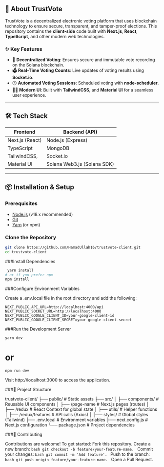 ## 🚀 About TrustVote

TrustVote is a decentralized electronic voting platform that uses blockchain technology to ensure secure, transparent, and tamper-proof elections. This repository contains the **client-side** code built with **Next.js**, **React**, **TypeScript**, and other modern web technologies.

### ✨ Key Features
- 🔐 **Decentralized Voting**: Ensures secure and immutable vote recording on the Solana blockchain.
- 🗳️ **Real-Time Voting Counts**: Live updates of voting results using **Socket.io**.
- 🕒 **Automated Voting Sessions**: Scheduled voting with **node-scheduler**.
- 🧑‍💻 **Modern UI**: Built with **TailwindCSS**, and **Material UI** for a seamless user experience.

---

## 🛠️ Tech Stack

| **Frontend**            | **Backend (API)**             |
|-------------------------|-------------------------------|
| Next.js (React)         | Node.js (Express)             |
| TypeScript              | MongoDB                       |
| TailwindCSS,            | Socket.io                     |
| Material UI             | Solana Web3.js (Solana SDK)   |


---

## 📦 Installation & Setup

### Prerequisites
- [Node.js](https://nodejs.org/) (v18.x recommended)
- [Git](https://git-scm.com/)
- [Yarn](https://yarnpkg.com/) (or npm)

### Clone the Repository
```bash
git clone https://github.com/HamadUllah16/trustvote-client.git
cd trustvote-client
```

###Install Dependencies

```bash
 yarn install
# or if you prefer npm
npm install
```

###Configure Environment Variables

Create a .env.local file in the root directory and add the following:

```
NEXT_PUBLIC_API_URL=http://localhost:4000/api
NEXT_PUBLIC_SOCKET_URL=http://localhost:4000
NEXT_PUBLIC_GOOGLE_CLIENT_ID=your-google-client-id
NEXT_PUBLIC_GOOGLE_CLIENT_SECRET=your-google-client-secret
```

###Run the Development Server

```bash
yarn dev
```
# or
```bash
npm run dev
```

Visit http://localhost:3000 to access the application.

###📂 Project Structure

trustvote-client/
├── public/                # Static assets
├── src/
│   ├── components/        # Reusable UI components
│   ├── /page-name         # Next.js pages (routes)
│   ├── /redux             # React Context for global state
│   ├── utils/             # Helper functions
│   ├── /redux/features    # API calls (Axios)
│   ├── styles/            # Global styles (Tailwind)
├── .env.local             # Environment variables
├── next.config.js         # Next.js configuration
└── package.json           # Project dependencies

###🤝 Contributing

Contributions are welcome! To get started:
    Fork this repository.
    Create a new branch: 
    ```bash
    git checkout -b feature/your-feature-name.
    ```
    Commit your changes: 
    ```bash
    git commit -m 'Add feature'.
    ```
    Push to the branch: 
    ```bash
    git push origin feature/your-feature-name.
    ```
    Open a Pull Request.


